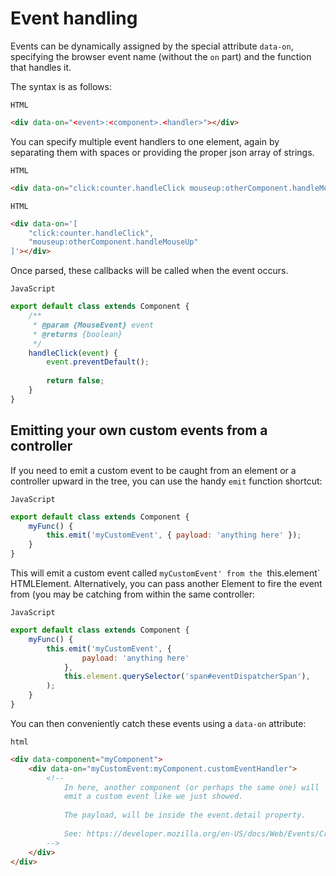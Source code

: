 # Event handling

Events can be dynamically assigned by the special attribute `data-on`,
specifying the browser event name (without the `on` part) and the
function that handles it.

The syntax is as follows:

`HTML`
```html
<div data-on="<event>:<component>.<handler>"></div>
```

You can specify multiple event handlers to one element, again by separating
them with spaces or providing the proper json array of strings.

`HTML`
```html
<div data-on="click:counter.handleClick mouseup:otherComponent.handleMouseUp"></div>
```

`HTML`
```html
<div data-on='[
    "click:counter.handleClick",
    "mouseup:otherComponent.handleMouseUp"
]'></div>
```

Once parsed, these callbacks will be called when the event occurs.

`JavaScript`
```javascript
export default class extends Component {
    /**
     * @param {MouseEvent} event
     * @returns {boolean}
     */
    handleClick(event) {
        event.preventDefault();
        
        return false;
    }
}
```

## Emitting your own custom events from a controller

If you need to emit a custom event to be caught from an element or
a controller upward in the tree, you can use the handy `emit` function
shortcut:

`JavaScript`
```javascript
export default class extends Component {
    myFunc() {
        this.emit('myCustomEvent', { payload: 'anything here' });
    }
}
```

This will emit a custom event called `myCustomEvent' from the `this.element`
HTMLElement. Alternatively, you can pass another Element to fire the event
from (you may be catching from within the same controller:

`JavaScript`
```javascript
export default class extends Component {
    myFunc() {
        this.emit('myCustomEvent', {
                payload: 'anything here' 
            },
            this.element.querySelector('span#eventDispatcherSpan'),
        );
    }
}
```

You can then conveniently catch these events using a `data-on` attribute:

`html`
```html
<div data-component="myComponent">
    <div data-on="myCustomEvent:myComponent.customEventHandler">
        <!--
            In here, another component (or perhaps the same one) will
            emit a custom event like we just showed.
            
            The payload, will be inside the event.detail property.
            
            See: https://developer.mozilla.org/en-US/docs/Web/Events/Creating_and_triggering_events
        -->
    </div>
</div>
```
